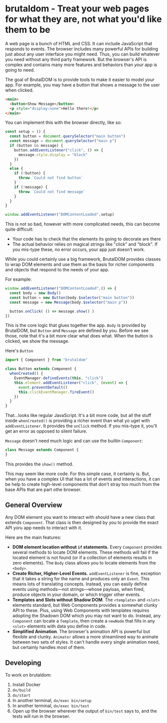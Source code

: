 # brutaldom - Treat your web pages for what they are, not what you'd like them to be

A web page is a bunch of HTML and CSS. It can include JavaScript that responds to events.  The browser includes
many powerful APIs for building just about any user interface you might need.  Thus, you can build whatever you
need without any third party framework. But the browser's API is complex and contains many more features and
behaviors than *your* app is going to need.

The goal of BrutalDOM is to provide tools to make it easier to model *your* app.  For example, you may have a button
that shows a message to the user when clicked.

```html
<main>
  <button>Show Message</button>
  <p style="display:none">Hello there!</p>
</main>
```

You can implement this with the browser directly, like so:

```javascript
const setup = () {
  const button = document.querySelector("main button")
  const message = document.querySelector("main p")
  if (button && message) {
    button.addEventListener("click", () => {
      message.style.display = "block"
    })
  }
  else {
    if (!button) {
      throw `Could not find button`
    }
    if (!message) {
      throw `Could not find message`
    }
  }
}

window.addEventListener("DOMContentLoaded",setup)
```

This is not so bad, however with more complicated needs, this can become quite difficult:

* Your code has to check that the elements its going to decorate are there
* The actual behavior relies on magical strings like "click" and "block". If you mis-type these, no error occurs, your app just doesn't work.

While you could certainly use a big framework, BrutalDOM provides classes to wrap DOM elements and use them as the basis for richer
components and objects that respond to the needs of your app.

For example:

```javascript
window.addEventListener("DOMContentLoaded",() => {
  const body = new Body()
  const button = new Button(body.$selector("main button"))
  const message = new Message(body.$selector("main p"))

  button.onClick( () => message.show() )
})
```

This is the core logic that glues together the app.  `Body` is provided by BrutalDOM, but `Button` and `Message` are defined by you.  Before we see those, note that it's a bit more clear what does what.  When the button is clicked, we show the message.

Here's `Button`

```javascript
import { Component } from "brutaldom"

class Button extends Component {
  whenCreated() {
    EventManager.defineEvents(this, "click")
    this.element.addEventListener("click", (event) => {
      event.preventDefault()
      this.clickEventManager.fireEvent()
    })
  }
}
```

That…looks like regular JavaScript.  It's a bit more code, but all the stuff inside `whenCreated()` is providing a richer event
than what yo uget with `addEventListener`.  It provides the `onClick` method. If you mis-type it, you'll get an error as opposed
to silent failure.

`Message` doesn't need much logic and can use the builtin `Component`:

```javascript
class Message extends Component {
}
```

This provides the `show()` method.

This may seem like more code. For this simple case, it certainly is. But, when you have a complex UI that has a lot of events and
interactions, it can be help to create high-level components that don't stray too much from the base APIs that are part othe
browser.

## General Overview

Any DOM element you want to interact with should have a new class that extends `Component`.  That class is then designed by you
to provide the exact API yoru app needs to interact with it.

Here are the main features:

* **DOM element location without `if` statements.** Every `Component` provides several methods to locate DOM elements. These
methods will fail if the located element is not found (or if a collection of elements results in zero elements).  The `Body`
class allows you to locate elements from the `<body>`.
* **Create Richer, Higher-Level Events.**  `addEventListener` is fine, exception that it takes a string for the name and produces
only an `Event`.  This means lots of translating concepts.  Instead, you can easily define events using methods—not strings—whose
payloas, when fired, produce objects in your domain, or which trigger other events.
* **Templates and Slots without Shadow DOM**.  The `<template>` and `<slot>` elements standard, but Web Components provides a
somewhat clunky API to these. Plus, using Web Components with templates requires adopting the Shadown DOM which you may not want
to do.  Instead, any `Component` can locate a `Template`, then create a `newNode` that fills in any `<slot>` elements with data
you define in code.
* **Simplified Animation**. The browser's animation API is powerful but flexible and clunky.  `Animator` allows a more
streamlined way to animate between two sets of styles.  It can't handle every single animation need, but certainly handles most
of them.

## Developing

To work on brutaldom:

1. Install Docker
2. `dx/build`
3. `dx/start`
4. In another terminal, `dx/exec bin/setup`
5. In another terminal, `dx/exec bin/test`
6. Open up the browser wherever the output of `bin/test` says to, and the tests will run in the browser.
